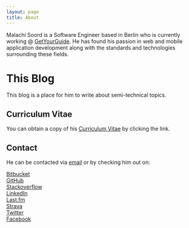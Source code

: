 ```yaml
---
layout: page
title: About
---
```


Malachi Soord is a Software Engineer based in Berlin who is currently working @ [GetYourGuide](https://www.getyourguide.com). He has found his passion in web and mobile application development along with the standards and technologies surrounding these fields.

# This Blog

This blog is a place for him to write about semi-technical topics. 

## Curriculum Vitae

You can obtain a copy of his [Curriculum Vitae](/assets/doc/cv-malachi-soord.pdf) by clicking the link.

## Contact

He can be contacted via <a href="mailto:{{site.author.email}}">email</a> or by checking him out on:

<div class="wrapper">
	<div class="item">
		<a href="https://bitbucket.org/inverse">
			<div class="icon">
				<i class="fab fa-3x fa-bitbucket"></i>
			</div>
			Bitbucket
		</a> 
	</div>
	<div class="item">
		<a href="https://github.com/inverse/">
			<div class="icon">
				<i class="fab fa-3x fa-github"></i>
			</div>
			GitHub
		</a> 
	</div>
	<div class="item">
		<a href="https://stackoverflow.com/users/50913/malachi">
			<div class="icon">
				<i class="fab fa-3x fa-stack-overflow"></i>
			</div>
			Stackoverflow
		</a> 
	</div>
	<div class="item">
		<a href="https://www.linkedin.com/in/malachisoord">
			<div class="icon">
				<i class="fab fa-3x fa-linkedin"></i>
			</div>
			LinkedIn
		</a> 	
	</div>
	<div class="item">
		<a href="https://last.fm/user/inverse.chi">
			<div class="icon">
				<i class="fab fa-3x fa-lastfm"></i>
			</div>
			Last.fm
		</a>
	</div>
	<div class="item">	
		<a href="https://www.strava.com/athletes/1126714">
			<div class="icon">
				<i class="fab fa-3x fa-strava"></i>
			</div>
			Strava
		</a> 
	</div>
	<div class="item">
		<a href="https://twitter.com/inversechi">
			<div class="icon">
				<i class="fab fa-3x fa-twitter"></i>
			</div>
			Twitter
		</a> 
	</div>
	<div class="item">
		<a href="https://www.facebook.com/malachisoord">
			<div class="icon">
				<i class="fab fa-3x fa-facebook"></i>
			</div>	
			Facebook
		</a>
	</div>
</div>